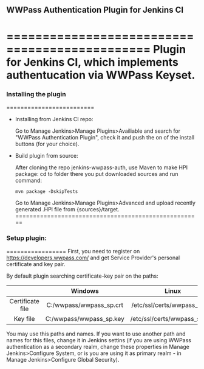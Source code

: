 ## WWPass Authentication Plugin for Jenkins CI
==============================================
Plugin for Jenkins CI, which implements authentucation via WWPass Keyset.
==================================================


### Installing the plugin
=========================
* Installing from Jenkins CI repo:

  Go to Manage Jenkins>Manage Plugins>Availiable and search for "WWPass Authentication Plugin", check it and push the on of the install buttons (for your choice).
  

* Build plugin from source:

  After cloning the repo jenkins-wwpass-auth, use Maven to make HPI package:
    cd to folder there you put downloaded sources and run command:
  
    ```
    mvn package -DskipTests
    ```
    
  Go to Manage Jenkins>Manage Plugins>Advanced and upload recently generated .HPI file from {sources}/target.
=====================================================
  
### Setup plugin:
=================
First, you need to register on https://developers.wwpass.com/ and get Service Provider's personal certificate and key pair.

By default plugin searching certificate-key pair on the paths:

|                  |         Windows         |             Linux            |
|:----------------:|:-----------------------:|:----------------------------:|
| Certificate file | C:/wwpass/wwpass_sp.crt | /etc/ssl/certs/wwpass_sp.crt | 
|     Key file     | C:/wwpass/wwpass_sp.key | /etc/ssl/certs/wwpass_sp.key |

You may use this paths and names. If you want to use another path and names for this files, change it in Jenkins settins (if you are using WWPass authentication as a secondary realm, change these properties in Manage Jenkins>Configure System, or is you are using it as primary realm - in Manage Jenkins>Configure Global Security).
